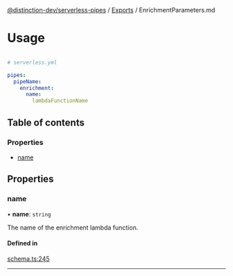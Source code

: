 [@distinction-dev/serverless-pipes](../README.md) / [Exports](parameters.md) / EnrichmentParameters.md

# Usage
```yaml

# serverless.yml

pipes:
  pipeName:
    enrichment:
      name:
        lambdaFunctionName
```


## Table of contents

### Properties

- [name](EnrichmentParameters.md#name)


## Properties

### name

• **name**: `string`

The name of the enrichment lambda function.


#### Defined in

[schema.ts:245](https://github.com/distinction-dev/serverless-pipes/blob/bafcd10b595a304cf2a2f2f7cf109be3ea8504f2/src/schema.ts#L245)




---
